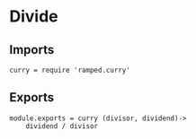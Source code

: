 # Divide

## Imports

	curry = require 'ramped.curry'


## Exports

	module.exports = curry (divisor, dividend)->
		dividend / divisor
